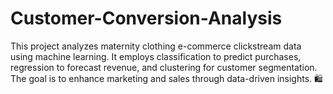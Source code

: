 # Customer-Conversion-Analysis
This project analyzes maternity clothing e-commerce clickstream data using machine learning. It employs classification to predict purchases, regression to forecast revenue, and clustering for customer segmentation. The goal is to enhance marketing and sales through data-driven insights. 🛍️

